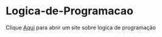 # Logica-de-Programacao

Clique <a target="_blank" href="https://www.alura.com.br/artigos/algoritmos-e-logica-de-programacao" >Aqui</a> para abrir um site sobre logica de programação
